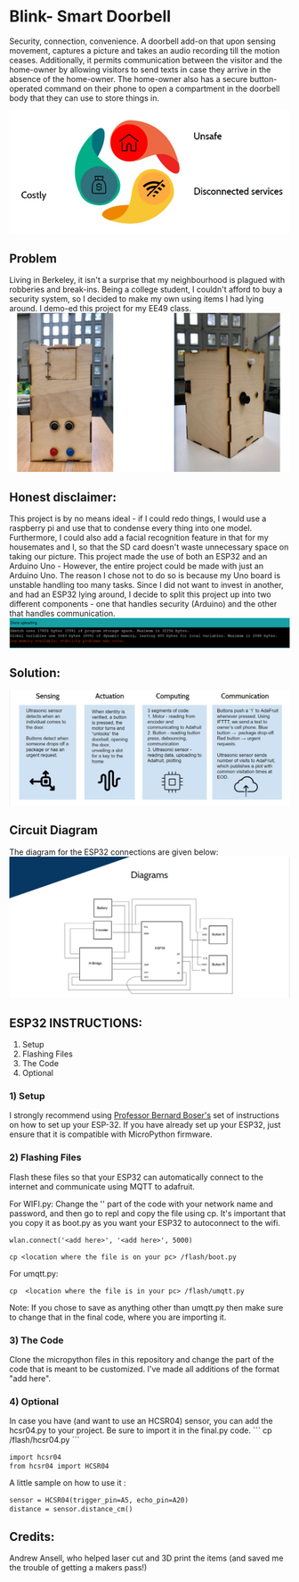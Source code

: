 # Blink- Smart Doorbell
Security, connection, convenience.  A doorbell add-on that upon sensing movement, captures a picture and takes an audio recording till the motion ceases. Additionally, it permits communication between the visitor and the home-owner by allowing visitors to send texts in case they arrive in the absence of the home-owner. The home-owner also has a secure button-operated command on their phone to open a compartment in the doorbell body that they can use to store things in. 

<img src= "images/Capture.png">

<h2>Problem</h2>
Living in Berkeley, it isn't a surprise that my neighbourhood is plagued with robberies and break-ins. Being a college student, I couldn't afford to buy a security system, so I decided to make my own using items I had lying around. I demo-ed this project for my EE49 class. 

<img src = "images/blinkfinal.PNG">

<h2> Honest disclaimer: </h2>
This project is by no means ideal - if I could redo things, I would use a raspberry pi and use that to condense every thing into one model. Furthermore, I could also add a facial recognition feature in that for my housemates and I, so that the SD card doesn't waste unnecessary space on taking our picture. This project made the use of both an ESP32 and an Arduino Uno - However, the entire project could be made with just an Arduino Uno. The reason I chose not to do so is because my Uno board is unstable handling too many tasks. Since I did not want to invest in another, and had an ESP32 lying around, I decide to split this project up into two different components - one that handles security (Arduino) and the other that handles communication. 

<img src = "images/arduino.PNG">



<h2> Solution:</h2>
<img src = "images/breakdown.png">
     
     
    
<h2>Circuit Diagram</h2>
The diagram for the ESP32 connections are given below:
<img src = "images/diagram.png">


<h2>ESP32 INSTRUCTIONS: </h2>
<ol>
     <li>Setup</li>
     <li>Flashing Files</li>
     <li>The Code</li>
     <li>Optional</li>
</ol>

<h3>1) Setup</h3>
I strongly recommend using <a href = "https://github.com/bboser/IoT49/blob/master/doc/install.md">Professor Bernard Boser's</a> set of instructions on how to set up your ESP-32. If you have already set up your ESP32, just ensure that it is compatible with MicroPython firmware.


<h3>2) Flashing Files</h3>
Flash these files so that your ESP32 can automatically connect to the internet and communicate using MQTT to adafruit. 

For WIFI.py:
Change the '<add here>' part of the code with your network name and password, and then go to repl and copy the file using cp. It's important that you copy it as boot.py as you want your ESP32 to autoconnect to the wifi.

```
wlan.connect('<add here>', '<add here>', 5000)
```
```
cp <location where the file is on your pc> /flash/boot.py
```

For umqtt.py: 
```
cp  <location where the file is in your pc> /flash/umqtt.py
```
Note: If you chose to save as anything other than umqtt.py then make sure to change that in the final code, where you are importing it.


<h3>3) The Code</h3>
Clone the micropython files in this repository and change the part of the code that is meant to be customized. I've made all additions of the format "add here".


<h3>4) Optional</h3>
In case you have (and want to use an HCSR04) sensor, you can add the hcsr04.py to your project. Be sure to import it in the final.py code.
```
cp <location where the file is on your pc> /flash/hcsr04.py
```

```
import hcsr04
from hcsr04 import HCSR04
```

A little sample on how to use it :
```
sensor = HCSR04(trigger_pin=A5, echo_pin=A20)
distance = sensor.distance_cm()
```





<h2> Credits: </h2>
Andrew Ansell, who helped laser cut and 3D print the items (and saved me the trouble of getting a makers pass!)
